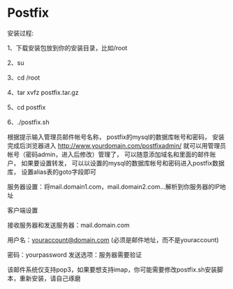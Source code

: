 Postfix
=======
安装过程:

1、下载安装包放到你的安装目录，比如/root

2、su

3、cd /root

4、tar xvfz postfix.tar.gz

5、cd postfix

6、./postfix.sh

根据提示输入管理员邮件帐号名称，
postfix的mysql的数据库帐号和密码，
安装完成后浏览器进入
http://www.yourdomain.com/postfixadmin/
就可以用管理员帐号（密码admin，进入后修改）管理了，
可以随意添加域名和里面的邮件账户，
如果要设置转发，
可以以设置的mysql的数据库帐号和密码进入postfix数据库，
设置alias表的goto字段即可

服务器设置：将mail.domain1.com，mail.domain2.com...解析到你服务器的IP地址

客户端设置

接收服务器和发送服务器：mail.domain.com

用户名：youraccount@domain.com
(必须是邮件地址，而不是youraccount)

密码：yourpassword
发送选项：服务器需要验证

该邮件系统仅支持pop3，如果要想支持imap，你可能需要修改postfix.sh安装脚本，重新安装，请自己琢磨
